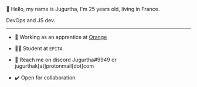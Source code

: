 👋 Hello, my name is Jugurtha, I'm 25 years old, living in France.

DevOps and JS dev.

---

- 🔨 Working as an apprentice at [Orange](https://github.com/Orange-OpenSource)

- 👨‍💻 Student at `EPITA`

- 📧 Reach me on discord Jugurtha#9949 or jugurthak[at]protonmail[dot]com

- ✔️ Open for collaboration
